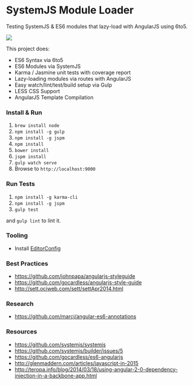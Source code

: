 # SystemJS Module Loader

Testing SystemJS & ES6 modules that lazy-load with AngularJS using 6to5.

![](http://media.giphy.com/media/EldfH1VJdbrwY/giphy.gif)


This project does:

- ES6 Syntax via 6to5
- ES6 Modules via SystemJS
- Karma / Jasmine unit tests with coverage report
- Lazy-loading modules via routes with AngularJS
- Easy watch/lint/test/build setup via Gulp
- LESS CSS Support
- AngularJS Template Compilation

### Install & Run

1. `brew install node`
2. `npm install -g gulp`
3. `npm install -g jspm`
4. `npm install`
5. `bower install`
6. `jspm install`
7. `gulp watch serve`
8. Browse to `http://localhost:9000`

### Run Tests

1. `npm install -g karma-cli`
2. `npm install -g jspm`
3. `gulp test`

and `gulp lint` to lint it.

### Tooling

- Install [EditorConfig](http://editorconfig.org/)

### Best Practices

- https://github.com/johnpapa/angularjs-styleguide
- https://github.com/gocardless/angularjs-style-guide
- http://sett.ociweb.com/sett/settApr2014.html

### Research

- https://github.com/marcj/angular-es6-annotations

### Resources

- https://github.com/systemjs/systemjs
- https://github.com/systemjs/builder/issues/5
- https://github.com/gocardless/es6-angularjs
- http://glenmaddern.com/articles/javascript-in-2015
- http://teropa.info/blog/2014/03/18/using-angular-2-0-dependency-injection-in-a-backbone-app.html

